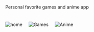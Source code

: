# 
Personal favorite games and anime app
#
![home](https://user-images.githubusercontent.com/52679916/130120440-e3ad4d63-f682-4aee-9c4b-9ddc3395fffa.jpg)
&nbsp; &nbsp;
![Games](https://user-images.githubusercontent.com/52679916/130120447-23a8883c-8f25-4747-9913-9f611de25f0d.jpg)
&nbsp; &nbsp;
![Anime](https://user-images.githubusercontent.com/52679916/130120458-f50a8fe4-9661-478b-a273-cfaed2ac3bc8.jpg)
&nbsp; &nbsp;
#
